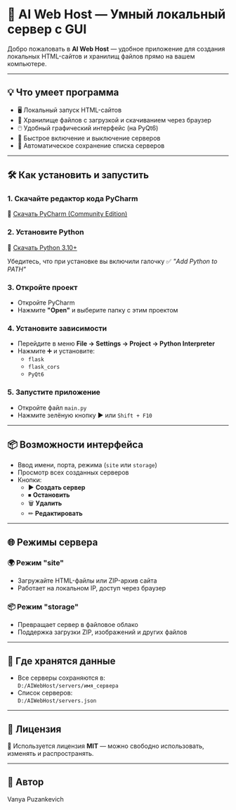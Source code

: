 # 🚀 AI Web Host — Умный локальный сервер с GUI

Добро пожаловать в **AI Web Host** — удобное приложение для создания локальных HTML-сайтов и хранилищ файлов прямо на вашем компьютере.

---

## 💡 Что умеет программа

- 🖥️ Локальный запуск HTML-сайтов
- 📁 Хранилище файлов с загрузкой и скачиванием через браузер
- 🖱️ Удобный графический интерфейс (на PyQt6)
- 🔌 Быстрое включение и выключение серверов
- 💾 Автоматическое сохранение списка серверов

---

## 🛠 Как установить и запустить

### 1. Скачайте редактор кода PyCharm

🔗 [Скачать PyCharm (Community Edition)](https://www.jetbrains.com/pycharm/download)

### 2. Установите Python

🔗 [Скачать Python 3.10+](https://www.python.org/downloads/)

Убедитесь, что при установке вы включили галочку ✅ *"Add Python to PATH"*

### 3. Откройте проект

- Откройте PyCharm
- Нажмите **"Open"** и выберите папку с этим проектом

### 4. Установите зависимости

- Перейдите в меню **File → Settings → Project → Python Interpreter**
- Нажмите ➕ и установите:
  - `flask`
  - `flask_cors`
  - `PyQt6`

### 5. Запустите приложение

- Откройте файл `main.py`
- Нажмите зелёную кнопку ▶ или `Shift + F10`

---

## 📦 Возможности интерфейса

- Ввод имени, порта, режима (`site` или `storage`)
- Просмотр всех созданных серверов
- Кнопки:
  - ▶ **Создать сервер**
  - ⏹ **Остановить**
  - 🗑 **Удалить**
  - ✏ **Редактировать**

---

## 🌐 Режимы сервера

### 🌍 Режим "site"
- Загружайте HTML-файлы или ZIP-архив сайта
- Работает на локальном IP, доступ через браузер

### 📦 Режим "storage"
- Превращает сервер в файловое облако
- Поддержка загрузки ZIP, изображений и других файлов

---

## 🧭 Где хранятся данные

- Все серверы сохраняются в:  
  `D:/AIWebHost/servers/имя_сервера`
- Список серверов:  
  `D:/AIWebHost/servers.json`

---

## 📄 Лицензия

📝 Используется лицензия **MIT** — можно свободно использовать, изменять и распространять.

---

## 👤 Автор

Vanya Puzankevich

